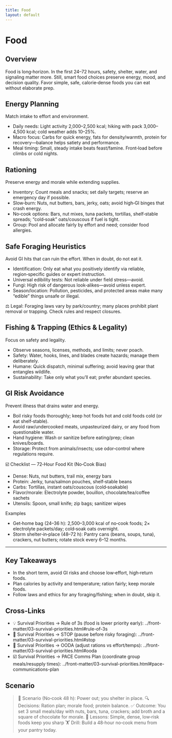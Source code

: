 ```yaml
---
title: Food
layout: default
---
```


# Food

## Overview
Food is long‑horizon. In the first 24–72 hours, safety, shelter, water, and signaling matter more. Still, smart food choices preserve energy, mood, and decision quality. Favor simple, safe, calorie‑dense foods you can eat without elaborate prep.

## Energy Planning
Match intake to effort and environment.

- Daily needs: Light activity 2,000–2,500 kcal; hiking with pack 3,000–4,500 kcal; cold weather adds 10–25%.
- Macro focus: Carbs for quick energy, fats for density/warmth, protein for recovery—balance helps satiety and performance.
- Meal timing: Small, steady intake beats feast/famine. Front‑load before climbs or cold nights.

## Rationing
Preserve energy and morale while extending supplies.

- Inventory: Count meals and snacks; set daily targets; reserve an emergency day if possible.
- Slow‑burn: Nuts, nut butters, bars, jerky, oats; avoid high‑GI binges that crash energy.
- No‑cook options: Bars, nut mixes, tuna packets, tortillas, shelf‑stable spreads; “cold‑soak” oats/couscous if fuel is tight.
- Group: Pool and allocate fairly by effort and need; consider food allergies.

## Safe Foraging Heuristics
Avoid GI hits that can ruin the effort. When in doubt, do not eat it.

- Identification: Only eat what you positively identify via reliable, region‑specific guides or expert instruction.
- Universal edibility tests: Not reliable under field stress—avoid.
- Fungi: High risk of dangerous look‑alikes—avoid unless expert.
- Season/location: Pollution, pesticides, and protected areas make many “edible” things unsafe or illegal.

⚖️ Legal: Foraging laws vary by park/country; many places prohibit plant removal or trapping. Check rules and respect closures.

## Fishing & Trapping (Ethics & Legality)
Focus on safety and legality.

- Observe seasons, licenses, methods, and limits; never poach.
- Safety: Water, hooks, lines, and blades create hazards; manage them deliberately.
- Humane: Quick dispatch, minimal suffering; avoid leaving gear that entangles wildlife.
- Sustainability: Take only what you’ll eat; prefer abundant species.

## GI Risk Avoidance
Prevent illness that drains water and energy.

- Boil risky foods thoroughly; keep hot foods hot and cold foods cold (or eat shelf‑stable).
- Avoid raw/undercooked meats, unpasteurized dairy, or any food from questionable water.
- Hand hygiene: Wash or sanitize before eating/prep; clean knives/boards.
- Storage: Protect from animals/insects; use odor‑control where regulations require.

☑️ Checklist — 72‑Hour Food Kit (No‑Cook Bias)
- Dense: Nuts, nut butters, trail mix, energy bars
- Protein: Jerky, tuna/salmon pouches, shelf‑stable beans
- Carbs: Tortillas, instant oats/couscous (cold‑soakable)
- Flavor/morale: Electrolyte powder, bouillon, chocolate/tea/coffee sachets
- Utensils: Spoon, small knife; zip bags; sanitizer wipes

Examples
- Get‑home bag (24–36 h): 2,500–3,000 kcal of no‑cook foods; 2× electrolyte packets/day; cold‑soak oats overnight.
- Storm shelter‑in‑place (48–72 h): Pantry cans (beans, soups, tuna), crackers, nut butters; rotate stock every 6–12 months.

---

## Key Takeaways
- In the short term, avoid GI risks and choose low‑effort, high‑return foods.
- Plan calories by activity and temperature; ration fairly; keep morale foods.
- Follow laws and ethics for any foraging/fishing; when in doubt, skip it.

## Cross-Links
- 💡 Survival Priorities → Rule of 3s (food is lower priority early): ../front-matter/03-survival-priorities.html#rule-of-3s
- 📝 Survival Priorities → STOP (pause before risky foraging): ../front-matter/03-survival-priorities.html#stop
- 📝 Survival Priorities → OODA (adjust rations vs effort/temps): ../front-matter/03-survival-priorities.html#ooda
- ☑️ Survival Priorities → PACE Comms Plan (coordinate group meals/resupply times): ../front-matter/03-survival-priorities.html#pace-communications-plan

## Scenario

> 🧭 Scenario (No‑cook 48 h): Power out; you shelter in place.
> 🔍 Decisions: Ration plan; morale food; protein balance.
> ✅ Outcome: You set 3 small meals/day with nuts, bars, tuna, crackers; add broth and a square of chocolate for morale.
> 🧠 Lessons: Simple, dense, low‑risk foods keep you sharp
> 🏋️ Drill: Build a 48‑hour no‑cook menu from your pantry today.
